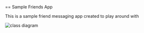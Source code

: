 == Sample Friends App

This is a sample friend messaging app created to play around with

![class diagram](https://raw.github.com/jimweirich/sample_friends_app/master/doc/models.png "Class Diagram")
